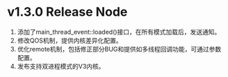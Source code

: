 # v1.3.0 Release Node

1. 添加了main_thread_event::loaded()接口，在所有模式加载后，发送通知。
2. 修改QOS机制，提供内核差异化配置。
3. 优化remote机制，包括修正部分BUG和提供如多线程回调功能，可通过参数配置。
4. 发布支持双进程模式的V3内核。
